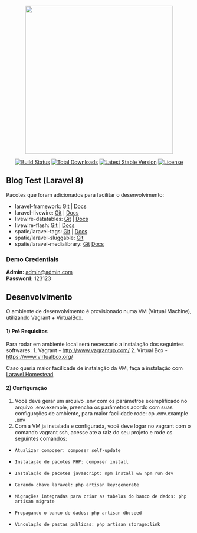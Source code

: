 <p align="center"><a href="https://laravel.com" target="_blank"><img src="https://raw.githubusercontent.com/laravel/art/master/logo-lockup/5%20SVG/2%20CMYK/1%20Full%20Color/laravel-logolockup-cmyk-red.svg" width="400"></a></p>

<p align="center">
<a href="https://travis-ci.org/laravel/framework"><img src="https://travis-ci.org/laravel/framework.svg" alt="Build Status"></a>
<a href="https://packagist.org/packages/laravel/framework"><img src="https://poser.pugx.org/laravel/framework/d/total.svg" alt="Total Downloads"></a>
<a href="https://packagist.org/packages/laravel/framework"><img src="https://poser.pugx.org/laravel/framework/v/stable.svg" alt="Latest Stable Version"></a>
<a href="https://packagist.org/packages/laravel/framework"><img src="https://poser.pugx.org/laravel/framework/license.svg" alt="License"></a>
</p>

## Blog Test (Laravel 8) 
Pacotes que foram adicionados para facilitar o desenvolvimento:

* laravel-framework: [Git](https://github.com/laravel/framework) | [Docs](https://laravel.com/docs/6.x)
* laravel-livewire: [Git](https://github.com/livewire/livewire) | [Docs](https://laravel-livewire.com/docs/2.x/quickstart)
* livewire-datatables: [Git](https://github.com/mediconesystems/livewire-datatables) | [Docs](https://livewire-datatables.com/)
* livewire-flash: [Git](https://github.com/mattlibera/livewire-flash) | [Docs](https://laravel-livewire.com/docs/2.x/flash-messages)
* spatie/laravel-tags: [Git](https://github.com/spatie/laravel-tags) | [Docs](https://spatie.be/docs/laravel-tags/v2/introduction)
* spatie/laravel-sluggable: [Git](https://github.com/spatie/laravel-sluggable) 
* spatie/laravel-medialibrary: [Git](https://github.com/spatie/laravel-sluggable) [Docs](https://github.com/spatie/laravel-medialibrary)

### Demo Credentials

**Admin:** admin@admin.com  
**Password:** 123123

## Desenvolvimento
O ambiente de desenvolvimento é provisionado numa VM (Virtual Machine), utilizando Vagrant + VirtualBox.

#### 1) Pré Requisitos 
Para rodar em ambiente local será necessario a instalação dos seguintes softwares:
    1. Vagrant - http://www.vagrantup.com/
    2. Virtual Box - https://www.virtualbox.org/

Caso queria maior facilicade de instalação da VM, faça a instalação com [Laravel Homestead](https://laravel.com/docs/8.x/homestead) 

#### 2) Configuração 
1. Você deve gerar um arquivo .env com os parâmetros exemplificado no arquivo .env.exemple, preencha os parâmetros acordo com suas configurções de ambiente, para maior facilidade rode: cp .env.example .env  
2. Com a VM ja instalada e configurada, você deve logar no vagrant com o comando vagrant ssh, acesse ate a raiz do seu projeto e rode os seguintes comandos:
*     Atualizar composer: composer self-update
*     Instalação de pacotes PHP: composer install
*     Instalação de pacotes javascript: npm install && npm run dev
*     Gerando chave laravel: php artisan key:generate
*     Migrações integradas para criar as tabelas do banco de dados: php artisan migrate
*     Propagando o banco de dados: php artisan db:seed
*     Vinculação de pastas publicas: php artisan storage:link
                                     
                                 
                             




